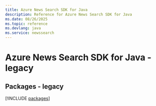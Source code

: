 ```yaml
---
title: Azure News Search SDK for Java
description: Reference for Azure News Search SDK for Java
ms.date: 08/26/2025
ms.topic: reference
ms.devlang: java
ms.service: newssearch
---
```

# Azure News Search SDK for Java - legacy
## Packages - legacy
[!INCLUDE [packages](news-search-index.md)]